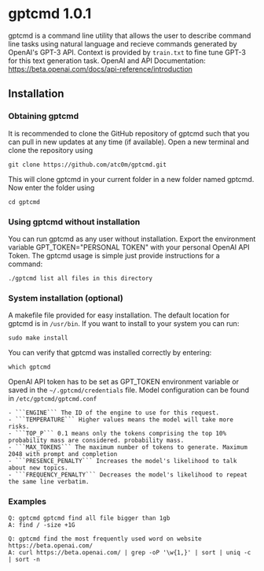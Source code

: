 gptcmd 1.0.1
==============

gptcmd is a command line utility that allows the user to describe command line tasks using natural language and recieve commands generated by OpenAI's GPT-3 API. Context is provided by ```train.txt``` to fine tune GPT-3 for this text generation task. OpenAI and API Documentation: https://beta.openai.com/docs/api-reference/introduction

Installation
--------------

### Obtaining gptcmd

It is recommended to clone the GitHub repository of gptcmd such that you can pull in new updates at any time (if available). Open a new terminal and clone the repository using

    git clone https://github.com/atc0m/gptcmd.git

This will clone gptcmd in your current folder in a new folder named gptcmd. Now enter the folder using

    cd gptcmd

### Using gptcmd without installation

You can run gptcmd as any user without installation. Export the environment variable GPT_TOKEN="PERSONAL TOKEN" with your personal OpenAI API Token. The gptcmd usage is simple just provide instructions for a command:

    ./gptcmd list all files in this directory

### System installation (optional)

A makefile file provided for easy installation. The default location for gptcmd is in ```/usr/bin```. If you want to install to your system you can run:

    sudo make install

You can verify that gptcmd was installed correctly by entering:

    which gptcmd

OpenAI API token has to be set as GPT_TOKEN environment variable or saved in the ```~/.gptcmd/credentials``` file. Model configuration can be found in ```/etc/gptcmd/gptcmd.conf```

    - ```ENGINE``` The ID of the engine to use for this request.
    - ```TEMPERATURE``` Higher values means the model will take more risks.
    - ```TOP_P``` 0.1 means only the tokens comprising the top 10% probability mass are considered. probability mass.
    - ```MAX_TOKENS``` The maximum number of tokens to generate. Maximum 2048 with prompt and completion
    - ```PRESENCE_PENALTY``` Increases the model's likelihood to talk about new topics.
    - ```FREQUENCY_PENALTY``` Decreases the model's likelihood to repeat the same line verbatim.

### Examples

    Q: gptcmd gptcmd find all file bigger than 1gb
    A: find / -size +1G

    Q: gptcmd find the most frequently used word on website https://beta.openai.com/
    A: curl https://beta.openai.com/ | grep -oP '\w{1,}' | sort | uniq -c | sort -n
